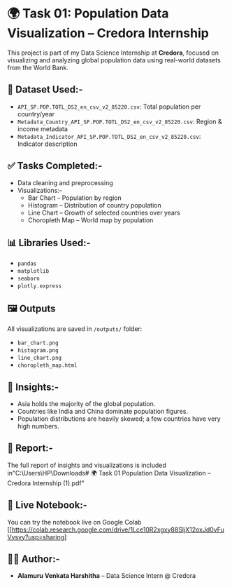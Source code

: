 # 🌍 Task 01: Population Data Visualization – Credora Internship
This project is part of my Data Science Internship at **Credora**, focused on visualizing and analyzing global population data using real-world datasets from the World Bank.
## 📁 Dataset Used:-
* `API_SP.POP.TOTL_DS2_en_csv_v2_85220.csv`: Total population per country/year
* `Metadata_Country_API_SP.POP.TOTL_DS2_en_csv_v2_85220.csv`: Region & income metadata
* `Metadata_Indicator_API_SP.POP.TOTL_DS2_en_csv_v2_85220.csv`: Indicator description
## ✅ Tasks Completed:-
* Data cleaning and preprocessing
* Visualizations:-
  * Bar Chart – Population by region
  * Histogram – Distribution of country population
  * Line Chart – Growth of selected countries over years
  * Choropleth Map – World map by population
## 📊 Libraries Used:-
* `pandas`
* `matplotlib`
* `seaborn`
* `plotly.express`
## 🖼️ Outputs
All visualizations are saved in `/outputs/` folder:
* `bar_chart.png`
* `histogram.png`
* `line_chart.png`
* `choropleth_map.html`
## 🧠 Insights:-
* Asia holds the majority of the global population.
* Countries like India and China dominate population figures.
* Population distributions are heavily skewed; a few countries have very high numbers.
## 📄 Report:-
The full report of insights and visualizations is included in"C:\Users\HP\Downloads\# 🌍 Task 01 Population Data Visualization – Credora Internship (1).pdf"
## 🔗 Live Notebook:-
You can try the notebook live on Google Colab [[https://colab.research.google.com/drive/1Lce10R2xgxy88SljX12oxJd0vFuVysvy?usp=sharing]
## 👨‍💻 Author:-
* **Alamuru Venkata Harshitha** – Data Science Intern @ Credora
